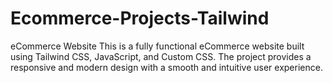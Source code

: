# Ecommerce-Projects-Tailwind
eCommerce Website This is a fully functional eCommerce website built using Tailwind CSS, JavaScript, and Custom CSS. The project provides a responsive and modern design with a smooth and intuitive user experience.

